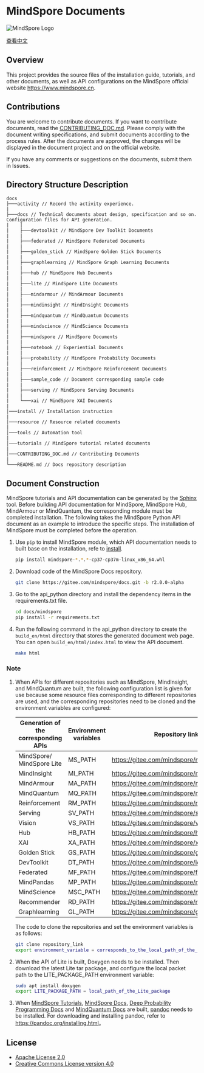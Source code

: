 # MindSpore Documents

![MindSpore Logo](resource/MindSpore-logo.png)

[查看中文](./README_CN.md#)

## Overview

This project provides the source files of the installation guide, tutorials, and other documents, as well as API configurations on the MindSpore official website <https://www.mindspore.cn>.

## Contributions

You are welcome to contribute documents. If you want to contribute documents, read the [CONTRIBUTING_DOC.md](./CONTRIBUTING_DOC.md#). Please comply with the document writing specifications, and submit documents according to the process rules. After the documents are approved, the changes will be displayed in the document project and on the official website.

If you have any comments or suggestions on the documents, submit them in Issues.

## Directory Structure Description

```text
docs
├───activity // Record the activity experience.
|
├───docs // Technical documents about design, specification and so on. Configuration files for API generation.
|    |
|    ├───devtoolkit // MindSpore Dev Toolkit Documents
|    |
|    ├───federated // MindSpore Federated Documents
|    |
|    ├───golden_stick // MindSpore Golden Stick Documents
|    |
|    ├───graphlearning // MindSpore Graph Learning Documents
|    |
|    ├───hub // MindSpore Hub Documents
|    |
|    ├───lite // MindSpore Lite Documents
|    |
|    ├───mindarmour // MindArmour Documents
|    |
|    ├───mindinsight // MindInsight Documents
|    |
|    ├───mindquantum // MindQuantum Documents
|    |
|    ├───mindscience // MindScience Documents
|    |
|    ├───mindspore // MindSpore Documents
|    |
|    ├───notebook // Experiential Documents
|    |
|    ├───probability // MindSpore Probability Documents
|    |
|    ├───reinforcement // MindSpore Reinforcement Documents
|    |
|    ├───sample_code // Document corresponding sample code
|    |
|    ├───serving // MindSpore Serving Documents
|    |
|    └───xai // MindSpore XAI Documents
|
│───install // Installation instruction
|
│───resource // Resource related documents
|
│───tools // Automation tool
|
│───tutorials // MindSpore tutorial related documents
|
│───CONTRIBUTING_DOC.md // Contributing Documents
|
└───README.md // Docs repository description
```

## Document Construction

MindSpore tutorials and API documentation can be generated by the [Sphinx](https://www.sphinx-doc.org/en/master/) tool. Before building API documentation for MindSpore, MindSpore Hub, MindArmour or MindQuantum, the corresponding module must be completed installation. The following takes the MindSpore Python API document as an example to introduce the specific steps. The installation of MindSpore must be completed before the operation.

1. Use `pip` to install MindSpore module, which API documentation needs to built base on the installation, refe to [install](https://www.mindspore.cn/install).

    ```bash
    pip install mindspore-*.*.*-cp37-cp37m-linux_x86_64.whl
    ```

2. Download code of the MindSpore Docs repository.

   ```bash
   git clone https://gitee.com/mindspore/docs.git -b r2.0.0-alpha
   ```

3. Go to the api_python directory and install the dependency items in the requirements.txt file.

   ```bash
   cd docs/mindspore
   pip install -r requirements.txt
   ```

4. Run the following command in the api_python directory to create the `build_en/html` directory that stores the generated document web page. You can open `build_en/html/index.html` to view the API document.

   ```bash
   make html
   ```

### Note

1. When APIs for different repositories such as MindSpore, MindInsight, and MindQuantum are built, the following configuration list is given for use because some resource files corresponding to different repositories are used, and the corresponding repositories need to be cloned and the environment variables are configured:

   | Generation of the corresponding APIs | Environment variables | Repository links | Repository names |
   | ---- | ---- | ---- | ---- |
   | MindSpore/ MindSpore Lite | MS_PATH | <https://gitee.com/mindspore/mindspore.git> | mindspore |
   | MindInsight | MI_PATH | <https://gitee.com/mindspore/mindinsight.git> | mindinsight |
   | MindArmour | MA_PATH | <https://gitee.com/mindspore/mindarmour.git> | mindarmour |
   | MindQuantum | MQ_PATH | <https://gitee.com/mindspore/mindquantum.git> | mindquantum |
   | Reinforcement | RM_PATH | <https://gitee.com/mindspore/reinforcement.git> | reinforcement |
   | Serving | SV_PATH | <https://gitee.com/mindspore/serving.git> | serving |
   | Vision | VS_PATH | <https://gitee.com/mindspore/vision.git> | vision |
   | Hub | HB_PATH | <https://gitee.com/mindspore/hub.git> | hub |
   | XAI | XA_PATH | <https://gitee.com/mindspore/xai.git> | xai |
   | Golden Stick | GS_PATH | <https://gitee.com/mindspore/golden-stick.git> | golden_stick |
   | DevToolkit | DT_PATH | <https://gitee.com/mindspore/ide-plugin.git> | devtoolkit |
   | Federated | MF_PATH | <https://gitee.com/mindspore/federated.git> | federated |
   | MindPandas | MP_PATH | <https://gitee.com/mindspore/mindpandas.git> | mindpandas |
   | MindScience | MSC_PATH | <https://gitee.com/mindspore/mindscience.git> | mindscience |
   | Recommender | RD_PATH | <https://gitee.com/mindspore/recommender.git> | recommender |
   | Graphlearning | GL_PATH | <https://gitee.com/mindspore/graphlearning.git> | graphlearning |

   The code to clone the repositories and set the environment variables is as follows:

   ```bash
   git clone repository_link
   export environment_variable = corresponds_to_the_local_path_of_the_clone_repository
   ```

2. When the API of Lite is built, Doxygen needs to be installed. Then download the latest Lite tar package, and configure the local packet path to the LITE_PACKAGE_PATH environment variable:

      ```bash
      sudo apt install doxygen
      export LITE_PACKAGE_PATH = local_path_of_the_Lite_package
      ```

3. When [MindSpore Tutorials](https://gitee.com/mindspore/docs/tree/r2.0.0-alpha/tutorials), [MindSpore Docs](https://gitee.com/mindspore/docs/tree/r2.0.0-alpha/docs/mindspore), [Deep Probability Programming Docs](https://gitee.com/mindspore/docs/tree/r2.0.0-alpha/docs/probability/docs) and [MindQuantum Docs](https://gitee.com/mindspore/docs/tree/r2.0.0-alpha/docs/mindquantum/docs) are built, [pandoc](https://pandoc.org/) needs to be installed. For downloading and installing pandoc, refer to <https://pandoc.org/installing.html>。

## License

- [Apache License 2.0](LICENSE)
- [Creative Commons License version 4.0](LICENSE-CC-BY-4.0)
